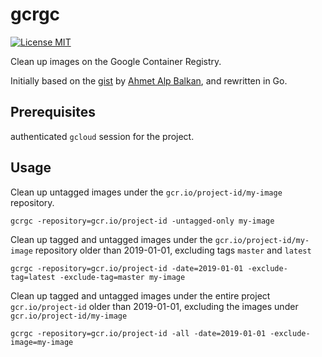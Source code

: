 gcrgc
=====

[![License MIT](https://img.shields.io/github/llicense/graillus/gcrgc.svg)](https://github.com/graillus/gcrgc/blob/master/LICENSE)

Clean up images on the Google Container Registry.

Initially based on the [gist](https://gist.github.com/ahmetb/7ce6d741bd5baa194a3fac6b1fec8bb7) by [Ahmet Alp Balkan](https://gist.github.com/ahmetb), and rewritten in Go.

## Prerequisites
authenticated `gcloud` session for the project.

## Usage

Clean up untagged images under the `gcr.io/project-id/my-image` repository.
```
gcrgc -repository=gcr.io/project-id -untagged-only my-image
```

Clean up tagged and untagged images under the `gcr.io/project-id/my-image` repository older than 2019-01-01, excluding tags `master` and `latest`
```
gcrgc -repository=gcr.io/project-id -date=2019-01-01 -exclude-tag=latest -exclude-tag=master my-image
```

Clean up tagged and untagged images under the entire project `gcr.io/project-id` older than 2019-01-01, excluding the images under `gcr.io/project-id/my-image`
```
gcrgc -repository=gcr.io/project-id -all -date=2019-01-01 -exclude-image=my-image
```
